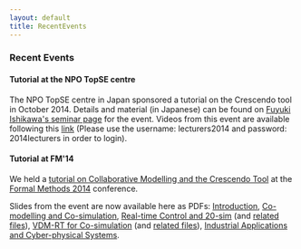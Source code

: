 ```yaml
---
layout: default
title: RecentEvents
---
```


<h3><a name="recent-events" class="anchor" href="#recent-events"></a>Recent Events</h3>

<h4>Tutorial at the NPO TopSE centre</h4>

<p>The NPO TopSE centre in Japan sponsored a tutorial on the Crescendo tool in October 2014.  Details and material (in Japanese) can be found on <a href="http://research.nii.ac.jp/~f-ishikawa/crescendo/">Fuyuki Ishikawa's seminar page</a> for the event. Videos from this event are available following this <a href="https://video.ecloud.nii.ac.jp/Mediasite/Login/?ReturnUrl=\%2FMediasite\%2FCatalog\%2FFull\%2F30aa8ff928d94762a0c0b2bc397b051921\%2F\%3Fstate\%3DDHeqib1LxqBkG7ASGcVP">link</a> (Please use the username: lecturers2014 and password: 2014lecturers in order to login). </p>

<h4>Tutorial at FM'14</h4>

<p>We held a <a href="http://www.comp.nus.edu.sg/~pat/FM2014/tutorial.html">tutorial on Collaborative Modelling and the Crescendo Tool</a> at the <a href="http://www.comp.nus.edu.sg/~pat/FM2014/">Formal Methods 2014</a> conference.</p>

<p>Slides from the event are now available here as PDFs:
          <a href="files/FM14/0.Intro.pdf">Introduction</a>,
          <a href="files/FM14/1.Co-mod.pdf">Co-modelling and Co-simulation</a>,
          <a href="files/FM14/2.CTandPractical1.pdf">Real-time Control and 20-sim</a> (and <a href="files/FM14/Practical1.zip">related files</a>),
          <a href="files/FM14/3.DEandPractical2.pdf">VDM-RT for Co-simulation</a> (and <a href="files/FM14/Practical2.zip">related files</a>),
          <a href="files/FM14/4.IndustrialandCPSandConclusions.pdf">Industrial Applications and Cyber-physical Systems</a>.
        </p>
        
